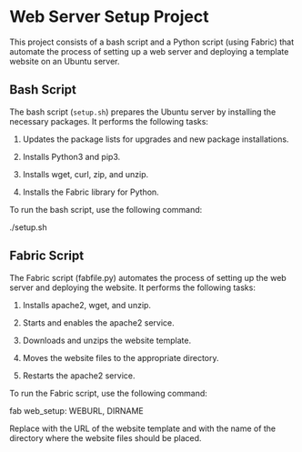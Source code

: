 
# Web Server Setup Project

  

This project consists of a bash script and a Python script (using Fabric) that automate the process of setting up a web server and deploying a template website on an Ubuntu server.

  

## Bash Script

  

The bash script (`setup.sh`) prepares the Ubuntu server by installing the necessary packages. It performs the following tasks:

  

1. Updates the package lists for upgrades and new package installations.

2. Installs Python3 and pip3.

3. Installs wget, curl, zip, and unzip.

4. Installs the Fabric library for Python.

  

To run the bash script, use the following command:

  



./setup.sh

  

## Fabric Script

The  Fabric  script (fabfile.py) automates the process of setting up the web server and deploying the website. It performs the following tasks:

  

1.  Installs  apache2,  wget,  and  unzip.

2.  Starts  and  enables  the  apache2  service.

3.  Downloads  and  unzips  the  website  template.

4.  Moves  the  website  files  to  the  appropriate  directory.

5.  Restarts  the  apache2  service.

  

To  run  the  Fabric  script,  use  the  following  command:

  

fab  web_setup: WEBURL, DIRNAME

  

Replace <WEBURL> with  the  URL  of  the  website  template  and <DIRNAME> with  the  name  of  the  directory  where  the  website  files  should  be  placed.